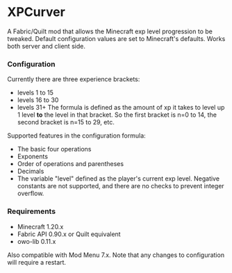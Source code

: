 # XPCurver
A Fabric/Quilt mod that allows the Minecraft exp level progression
to be tweaked.
Default configuration values are set to Minecraft's defaults.
Works both server and client side.


### Configuration
Currently there are three experience brackets:
- levels 1 to 15
- levels 16 to 30
- levels 31+
The formula is defined as the amount of xp it takes to level up 1 level
**__to__** the level in that bracket. So the first bracket is n=0 to 14,
the second bracket is n=15 to 29, etc.



Supported features in the configuration formula:
- The basic four operations
- Exponents
- Order of operations and parentheses
- Decimals
- The variable "level" defined as the player's current exp level.
Negative constants are not supported, and there are no checks to prevent
integer overflow.


### Requirements
- Minecraft 1.20.x
- Fabric API 0.90.x or Quilt equivalent
- owo-lib 0.11.x

Also compatible with Mod Menu 7.x. Note that any changes to
configuration will require a restart.
 
